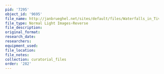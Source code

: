 ```yaml
---
pid: '7295'
object_id: '9695'
file_name: http://janbrueghel.net/sites/default/files/Waterfalls_in_Tivoli_5096_Kassel_verso.jpg
file_type: Normal Light Images›Reverse
file_description:
original_format:
research_date:
researchers:
equipment_used:
file_location:
file_notes:
collection: curatorial_files
order: '282'
---
```

